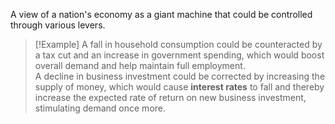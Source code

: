 A view of a nation's economy as a giant machine that could be controlled through various levers.

> [!Example]
> A fall in household consumption could be counteracted by a tax cut and an increase in government spending, which would boost overall demand and help maintain full employment. 
> <br>
> A decline in business investment could be corrected by increasing the supply of money, which would cause **interest rates** to fall and thereby increase the expected rate of return on new business investment, stimulating demand once more.

